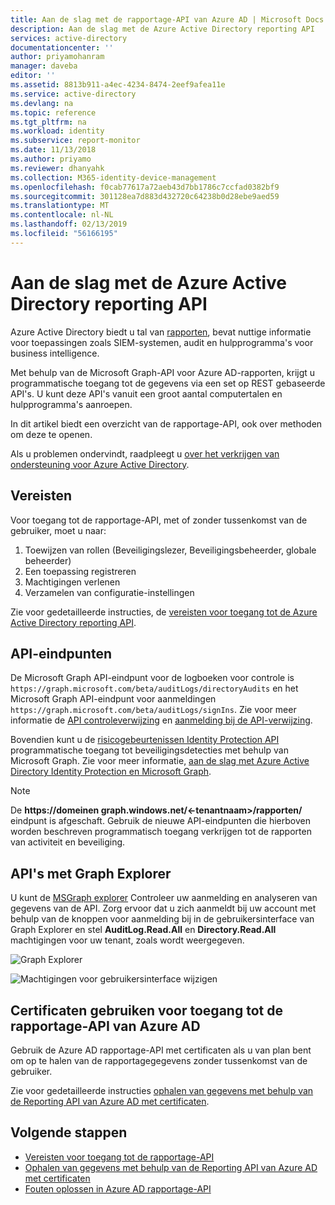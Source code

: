```yaml
---
title: Aan de slag met de rapportage-API van Azure AD | Microsoft Docs
description: Aan de slag met de Azure Active Directory reporting API
services: active-directory
documentationcenter: ''
author: priyamohanram
manager: daveba
editor: ''
ms.assetid: 8813b911-a4ec-4234-8474-2eef9afea11e
ms.service: active-directory
ms.devlang: na
ms.topic: reference
ms.tgt_pltfrm: na
ms.workload: identity
ms.subservice: report-monitor
ms.date: 11/13/2018
ms.author: priyamo
ms.reviewer: dhanyahk
ms.collection: M365-identity-device-management
ms.openlocfilehash: f0cab77617a72aeb43d7bb1786c7ccfad0382bf9
ms.sourcegitcommit: 301128ea7d883d432720c64238b0d28ebe9aed59
ms.translationtype: MT
ms.contentlocale: nl-NL
ms.lasthandoff: 02/13/2019
ms.locfileid: "56166195"
---
```

# <a name="get-started-with-the-azure-active-directory-reporting-api"></a>Aan de slag met de Azure Active Directory reporting API

Azure Active Directory biedt u tal van [rapporten](overview-reports.md), bevat nuttige informatie voor toepassingen zoals SIEM-systemen, audit en hulpprogramma's voor business intelligence. 

Met behulp van de Microsoft Graph-API voor Azure AD-rapporten, krijgt u programmatische toegang tot de gegevens via een set op REST gebaseerde API's. U kunt deze API's vanuit een groot aantal computertalen en hulpprogramma's aanroepen.

In dit artikel biedt een overzicht van de rapportage-API, ook over methoden om deze te openen.

Als u problemen ondervindt, raadpleegt u [over het verkrijgen van ondersteuning voor Azure Active Directory](https://docs.microsoft.com/azure/active-directory/active-directory-troubleshooting-support-howto).

## <a name="prerequisites"></a>Vereisten

Voor toegang tot de rapportage-API, met of zonder tussenkomst van de gebruiker, moet u naar:

1. Toewijzen van rollen (Beveiligingslezer, Beveiligingsbeheerder, globale beheerder)
2. Een toepassing registreren
3. Machtigingen verlenen
4. Verzamelen van configuratie-instellingen

Zie voor gedetailleerde instructies, de [vereisten voor toegang tot de Azure Active Directory reporting API](howto-configure-prerequisites-for-reporting-api.md). 

## <a name="api-endpoints"></a>API-eindpunten 

De Microsoft Graph API-eindpunt voor de logboeken voor controle is `https://graph.microsoft.com/beta/auditLogs/directoryAudits` en het Microsoft Graph API-eindpunt voor aanmeldingen `https://graph.microsoft.com/beta/auditLogs/signIns`. Zie voor meer informatie de [API controleverwijzing](https://developer.microsoft.com/graph/docs/api-reference/beta/resources/directoryaudit) en [aanmelding bij de API-verwijzing](https://developer.microsoft.com/graph/docs/api-reference/beta/resources/signIn).

Bovendien kunt u de [risicogebeurtenissen Identity Protection API](https://developer.microsoft.com/graph/docs/api-reference/beta/resources/identityriskevent) programmatische toegang tot beveiligingsdetecties met behulp van Microsoft Graph. Zie voor meer informatie, [aan de slag met Azure Active Directory Identity Protection en Microsoft Graph](../identity-protection/graph-get-started.md). 

> [!NOTE]
>  De **https:\/\/domeinen graph.windows.net\/\<-tenantnaam\>\/rapporten\/**  eindpunt is afgeschaft. Gebruik de nieuwe API-eindpunten die hierboven worden beschreven programmatisch toegang verkrijgen tot de rapporten van activiteit en beveiliging.
  
## <a name="apis-with-graph-explorer"></a>API's met Graph Explorer

U kunt de [MSGraph explorer](https://developer.microsoft.com/graph/graph-explorer) Controleer uw aanmelding en analyseren van gegevens van de API. Zorg ervoor dat u zich aanmeldt bij uw account met behulp van de knoppen voor aanmelding bij in de gebruikersinterface van Graph Explorer en stel **AuditLog.Read.All** en **Directory.Read.All** machtigingen voor uw tenant, zoals wordt weergegeven.   

![Graph Explorer](./media/concept-reporting-api/graph-explorer.png)

![Machtigingen voor gebruikersinterface wijzigen](./media/concept-reporting-api/modify-permissions.png)

## <a name="use-certificates-to-access-the-azure-ad-reporting-api"></a>Certificaten gebruiken voor toegang tot de rapportage-API van Azure AD 

Gebruik de Azure AD rapportage-API met certificaten als u van plan bent om op te halen van de rapportagegegevens zonder tussenkomst van de gebruiker.

Zie voor gedetailleerde instructies [ophalen van gegevens met behulp van de Reporting API van Azure AD met certificaten](tutorial-access-api-with-certificates.md).

## <a name="next-steps"></a>Volgende stappen

 * [Vereisten voor toegang tot de rapportage-API](howto-configure-prerequisites-for-reporting-api.md) 
 * [Ophalen van gegevens met behulp van de Reporting API van Azure AD met certificaten](tutorial-access-api-with-certificates.md)
 * [Fouten oplossen in Azure AD rapportage-API](troubleshoot-graph-api.md)


